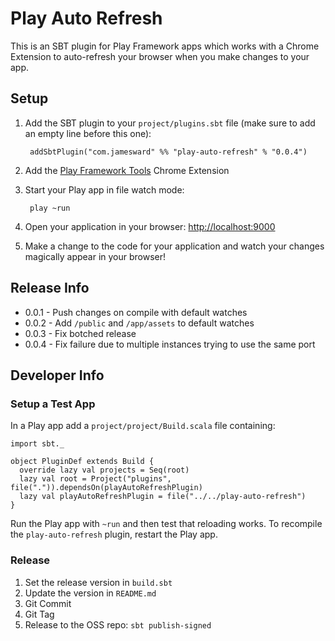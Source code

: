 Play Auto Refresh
=================

This is an SBT plugin for Play Framework apps which works with a Chrome Extension to auto-refresh your browser when you make changes to your app.

Setup
-----

1. Add the SBT plugin to your `project/plugins.sbt` file (make sure to add an empty line before this one):

        addSbtPlugin("com.jamesward" %% "play-auto-refresh" % "0.0.4")

2. Add the [Play Framework Tools](https://chrome.google.com/webstore/detail/play-framework-tools/dchhggpgbommpcjpogaploblnpldbmen) Chrome Extension

3. Start your Play app in file watch mode:

        play ~run

4. Open your application in your browser: [http://localhost:9000](http://localhost:9000)

5. Make a change to the code for your application and watch your changes magically appear in your browser!


Release Info
------------

* 0.0.1 - Push changes on compile with default watches
* 0.0.2 - Add `/public` and `/app/assets` to default watches
* 0.0.3 - Fix botched release
* 0.0.4 - Fix failure due to multiple instances trying to use the same port


Developer Info
--------------

### Setup a Test App

In a Play app add a `project/project/Build.scala` file containing:

```
import sbt._

object PluginDef extends Build {
  override lazy val projects = Seq(root)
  lazy val root = Project("plugins", file(".")).dependsOn(playAutoRefreshPlugin)
  lazy val playAutoRefreshPlugin = file("../../play-auto-refresh")
}
```

Run the Play app with `~run` and then test that reloading works.  To recompile the `play-auto-refresh` plugin, restart the Play app.

### Release

1. Set the release version in `build.sbt`
2. Update the version in `README.md`
3. Git Commit
4. Git Tag
5. Release to the OSS repo: `sbt publish-signed`

